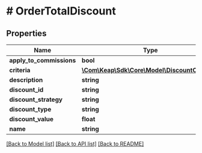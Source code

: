 # # OrderTotalDiscount

## Properties

Name | Type | Description | Notes
------------ | ------------- | ------------- | -------------
**apply_to_commissions** | **bool** |  | [optional]
**criteria** | [**\Com\Keap\Sdk\Core\Model\DiscountCriteria[]**](DiscountCriteria.md) |  | [optional]
**description** | **string** |  | [optional]
**discount_id** | **string** |  | [optional]
**discount_strategy** | **string** |  | [optional]
**discount_type** | **string** |  | [optional]
**discount_value** | **float** |  | [optional]
**name** | **string** |  | [optional]

[[Back to Model list]](../../README.md#models) [[Back to API list]](../../README.md#endpoints) [[Back to README]](../../README.md)
